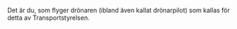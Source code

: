 ﻿Det är du, som flyger drönaren (ibland även kallat drönarpilot) som kallas för detta av Transportstyrelsen.
